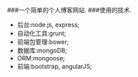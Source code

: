 ###一个简单的个人博客网站.
###使用的技术.
* 后台:node.js, express;  
* 自动化工具:grunt;  
* 前端包管理:bower;  
* 数据库:mongoDB;  
* ORM:mongoose;  
* 前端:bootstrap, angularJS;  
